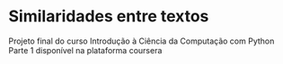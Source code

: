 # Similaridades entre textos
Projeto final do curso Introdução à Ciência da Computação com Python Parte 1 disponível na plataforma coursera
